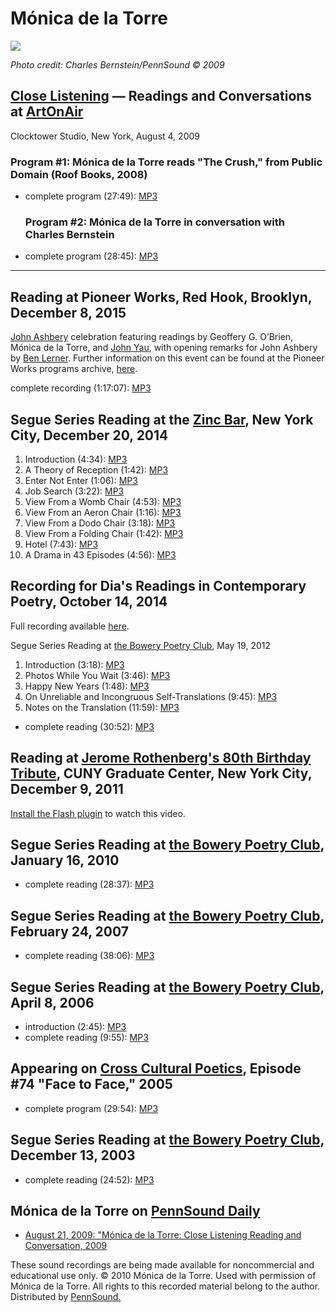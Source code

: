Mónica de la Torre
==================

![](http://media.sas.upenn.edu/pennsound/authors/de-la-Torre/Close-Listening/de-la-torre_monica_ch-bernstein_8-4-09_NYC-sml.jpg)

*Photo credit: Charles Bernstein/PennSound © 2009*

[Close Listening](http://writing.upenn.edu/pennsound/x/Close-Listening.php) — Readings and Conversations at [ArtOnAir](http://www.artonair.org)
-----------------------------------------------------------------------------------------------------------------------------------------------

Clocktower Studio, New York, August 4, 2009

### Program \#1: Mónica de la Torre reads "The Crush," from <span class="title">Public Domain</span> (Roof Books, 2008)

-   complete program (27:49): [MP3](http://media.sas.upenn.edu/pennsound/authors/de-la-Torre/Close-Listening/de-la-Torre_Crush_Close-Listening_8-4-09.mp3)

    ### Program \#2: Mónica de la Torre in conversation with Charles Bernstein

-   complete program (28:45): [MP3](http://media.sas.upenn.edu/pennsound/authors/de-la-Torre/Close-Listening/de-la-Torre_Conversation_Close-Listening_8-4-09.mp3)

------------------------------------------------------------------------

Reading at Pioneer Works, Red Hook, Brooklyn, December 8, 2015
--------------------------------------------------------------

[John Ashbery](Ashbery.php) celebration featuring readings by Geoffery G. O’Brien, Mónica
de la Torre, and [John Yau](Yau.php), with opening remarks for John Ashbery by [Ben Lerner](Lerner.php). Further information on this event can be found at the
Pioneer Works programs archive, [here](http://pioneerworks.org/programs/john-ashbery.php).

complete recording (1:17:07): [MP3](https://media.sas.upenn.edu/pennsound/authors/Ashbery/Pioneer-Works_12-8-15/Ashbery-John_Complete-Recording_Pioneer-Works_12-8-15.mp3)


Segue Series Reading at the [Zinc Bar](Segue-ZINC.php), New York City, December 20, 2014
----------------------------------------------------------------------------------------

1.  Introduction (4:34): [MP3](https://media.sas.upenn.edu/pennsound/authors/de-la-Torre/12-20-14/de-la-torre-monica_01_Introduction_segue-reading-series_zinc-bar_nyc_dec-20-2014.mp3)
2.  A Theory of Reception (1:42): [MP3](https://media.sas.upenn.edu/pennsound/authors/de-la-Torre/12-20-14/de-la-torre-monica_02_A-Theory-Of-Reception_segue-reading-series_zinc-bar_nyc_dec-20-2014.mp3)
3.  Enter Not Enter (1:06): [MP3](https://media.sas.upenn.edu/pennsound/authors/de-la-Torre/12-20-14/de-la-torre-monica_03_Enter-Not-Enter_segue-reading-series_zinc-bar_nyc_dec-20-2014.mp3)
4.  Job Search (3:22): [MP3](https://media.sas.upenn.edu/pennsound/authors/de-la-Torre/12-20-14/de-la-torre-monica_04_Job-Search_segue-reading-series_zinc-bar_nyc_dec-20-2014.mp3)
5.  View From a Womb Chair (4:53): [MP3](https://media.sas.upenn.edu/pennsound/authors/de-la-Torre/12-20-14/de-la-torre-monica_05_View-From-A-Womb-Chair_segue-reading-series_zinc-bar_nyc_dec-20-2014.mp3)
6.  View From an Aeron Chair (1:16): [MP3](https://media.sas.upenn.edu/pennsound/authors/de-la-Torre/12-20-14/de-la-torre-monica_06_View-From-An-Aeron-Chair_segue-reading-series_zinc-bar_nyc_dec-20-2014.mp3)
7.  View From a Dodo Chair (3:18): [MP3](https://media.sas.upenn.edu/pennsound/authors/de-la-Torre/12-20-14/de-la-torre-monica_07_View-From-A-Dodo-Chair_segue-reading-series_zinc-bar_nyc_dec-20-2014.mp3)
8.  View From a Folding Chair (1:42): [MP3](https://media.sas.upenn.edu/pennsound/authors/de-la-Torre/12-20-14/de-la-torre-monica_08_View-From-A-Folding-Chair_segue-reading-series_zinc-bar_nyc_dec-20-2014.mp3)
9.  Hotel (7:43): [MP3](https://media.sas.upenn.edu/pennsound/authors/de-la-Torre/12-20-14/de-la-torre-monica_09_Hotel_segue-reading-series_zinc-bar_nyc_dec-20-2014.mp3)
10. A Drama in 43 Episodes (4:56): [MP3](https://media.sas.upenn.edu/pennsound/authors/de-la-Torre/12-20-14/de-la-torre-monica_10_A-Drama-In-43-Episodes_segue-reading-series_zinc-bar_nyc_dec-20-2014.mp3)

Recording for Dia's Readings in Contemporary Poetry, October 14, 2014
---------------------------------------------------------------------

Full recording available [here](http://www.diaart.org/media/watch-listen/raphael-rubinstein-and-monica-de-la-torre-video-from-readings-in-contemporary-poetry/category/poetry-reading/media-type/video).

Segue Series Reading at [the Bowery Poetry Club](Segue-BPC.php#5-19-12), May 19, 2012

1.  Introduction (3:18): [MP3](https://media.sas.upenn.edu/pennsound/authors/de-la-Torre/5-19-12/de-la-Torre-Monica_01_Introduction_Segue-BPC_5-19-12.mp3)
2.  Photos While You Wait (3:46): [MP3](https://media.sas.upenn.edu/pennsound/authors/de-la-Torre/5-19-12/de-la-Torre-Monica_02_Photos-While-You-Wait_Segue-BPC_5-19-12.mp3)
3.  Happy New Years (1:48): [MP3](https://media.sas.upenn.edu/pennsound/authors/de-la-Torre/5-19-12/de-la-Torre-Monica_03_Happy-New-Years_Segue-BPC_5-19-12.mp3)
4.  On Unreliable and Incongruous Self-Translations (9:45): [MP3](https://media.sas.upenn.edu/pennsound/authors/de-la-Torre/5-19-12/de-la-Torre-Monica_05_Notes-On-The-Translation_Segue-BPC_5-19-12.mp3)
5.  Notes on the Translation (11:59): [MP3](https://media.sas.upenn.edu/pennsound/authors/de-la-Torre/5-19-12/de-la-Torre-Monica_On-Unreliable-And-Incongruous-Self-Translations_Segue-BPC_5-19-12.mp3)

-   complete reading (30:52): [MP3](http://media.sas.upenn.edu/pennsound/authors/de-la-Torre/de-la-Torre-Monica_Segue-BPC_5-19-12.mp3)

Reading at [Jerome Rothenberg's 80th Birthday Tribute](Rothenberg-Eightieth-Birthday.php), CUNY Graduate Center, New York City, December 9, 2011
------------------------------------------------------------------------------------------------------------------------------------------------

[Install the Flash plugin](http://get.adobe.com/flashplayer/) to watch this video.

  
  

Segue Series Reading at [the Bowery Poetry Club](http://writing.upenn.edu/pennsound/x/Segue-BPC.html), January 16, 2010
-----------------------------------------------------------------------------------------------------------------------

-   complete reading (28:37): [MP3](http://media.sas.upenn.edu/pennsound/authors/de-la-torre/De-la-Torre_complete-Recording_Segue-BPC_01-16-10.mp3)

Segue Series Reading at [the Bowery Poetry Club](http://writing.upenn.edu/pennsound/x/Segue-BPC.html#de-la-Torre_2-24-07), February 24, 2007
--------------------------------------------------------------------------------------------------------------------------------------------

-   complete reading (38:06): [MP3](http://media.sas.upenn.edu/pennsound/authors/de-la-Torre/de-la-Torre-Monica_BPC-Segue_2-24-07.mp3)

Segue Series Reading at [the Bowery Poetry Club](http://writing.upenn.edu/pennsound/x/Segue-BPC.html#de-la-Torre_4-8-06), April 8, 2006
---------------------------------------------------------------------------------------------------------------------------------------

-   introduction (2:45): [MP3](http://media.sas.upenn.edu/pennsound/authors/de-la-Torre/de-la-Torre-Monica_Segue-Intro_NY_4-8-06.mp3)
-   complete reading (9:55): [MP3](http://media.sas.upenn.edu/pennsound/authors/de-la-Torre/de-la-Torre-Monica_Segue_NY_4-8-06.mp3)

Appearing on [Cross Cultural Poetics](http://writing.upenn.edu/pennsound/x/XCP.html), Episode \#74 "Face to Face," 2005
-----------------------------------------------------------------------------------------------------------------------

-   complete program (29:54): [MP3](http://media.sas.upenn.edu/pennsound/groups/XCP/XCP_74_de-la-Torre_2005.mp3)

Segue Series Reading at [the Bowery Poetry Club](http://writing.upenn.edu/pennsound/x/Segue-BPC.html#de-la-Torre_12-13-03), December 13, 2003
---------------------------------------------------------------------------------------------------------------------------------------------

-   complete reading (24:52): [MP3](http://media.sas.upenn.edu/pennsound/authors/de-la-Torre/de-la-Torre-Monica_Segue_NY_12-13-03.mp3)

  

Mónica de la Torre on [PennSound Daily](http://writing.upenn.edu/pennsound)
---------------------------------------------------------------------------

-   [August 21, 2009: "Mónica de la Torre: Close Listening Reading and Conversation, 2009](http://writing.upenn.edu/pennsound/daily/200908.php#21_17:43)

  

These sound recordings are being made available for noncommercial and educational use only. © 2010 Mónica de la Torre. Used with
permission of Mónica de la Torre. All rights to this recorded material belong to the author. Distributed by [PennSound.](../index.html)
